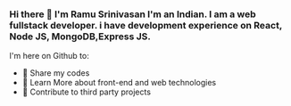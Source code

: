 ### Hi there 👋 I'm Ramu Srinivasan I'm an Indian. I am a web fullstack developer. i have development experience on React, Node JS, MongoDB,Express JS.
I'm here on Github to:

- 🔭 Share my codes
- 🌱 Learn More about front-end and web technologies
- 👯 Contribute to third party projects

